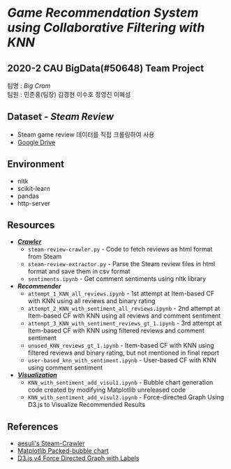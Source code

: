 # _Game Recommendation System using Collaborative Filtering with KNN_

## 2020-2 CAU BigData(#50648) Team Project

팀명 : _Big Cram_  
팀원 : 민준홍(팀장) 김경현 이수호 정영진 이혜성

## Dataset - _Steam Review_

- Steam game review 데이터를 직접 크롤링하여 사용
- [Google Drive]()

## Environment

- nltk
- scikit-learn
- pandas
- http-server

## Resources

- [**_Crawler_**](https://github.com/ddamddi/bigdata/tree/main/Crawler)
  - `steam-review-crawler.py` - Code to fetch reviews as html format from Steam
  - `steam-review-extractor.py` - Parse the Steam review files in html format and save them in csv format
  - `sentiments.ipynb` - Get comment sentiments using nltk library
- **_Recommender_**
  - `attempt_1_KNN_all_reviews.ipynb` - 1st attempt at Item-based CF with KNN using all reviews and binary rating
  - `attempt_2_KNN_with_sentiment_all_reviews.ipynb` - 2nd attempt at Item-based CF with KNN using all reviews and comment sentiment
  - `attempt_3_KNN_with_sentiment_reviews_gt_1.ipynb` - 3rd attempt at Item-based CF with KNN using filtered reviews and comment sentiment
  - `unused_KNN_reviews_gt_1.ipynb` - Item-based CF with KNN using filtered reviews and binary rating, but not mentioned in final report
  - `user-based_knn_with_sentiment.ipynb` - User-based CF with KNN using comment sentiment
- [**_Visualization_**](https://github.com/ddamddi/bigdata/tree/main/Visualization)
  - `KNN_with_sentiment_add_visul1.ipynb` - Bubble chart generation code created by modifying Matplotlib unreleased code
  - `KNN_with_sentiment_add_visul2.ipynb` - Force-directed Graph Using D3.js to Visualize Recommended Results

## References

- [aesuli's Steam-Crawler](https://github.com/aesuli/steam-crawler)
- [Matplotlib Packed-bubble chart](https://matplotlib.org/devdocs/gallery/misc/packed_bubbles.html)
- [D3.js v4 Force Directed Graph with Labels](https://bl.ocks.org/heybignick/3faf257bbbbc7743bb72310d03b86ee8)
